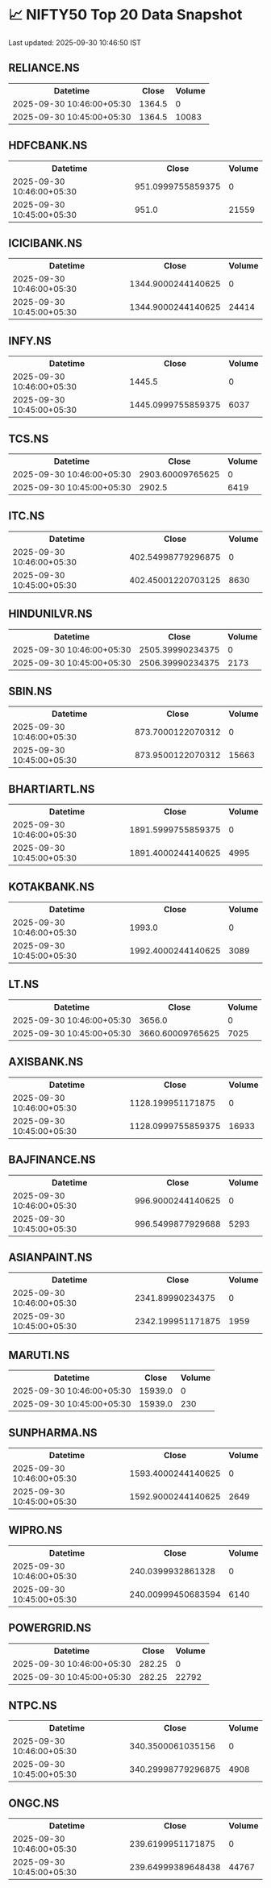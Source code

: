 # 📈 NIFTY50 Top 20 Data Snapshot

Last updated: 2025-09-30 10:46:50 IST

## RELIANCE.NS

<table>
  <tr><th>Datetime</th><th>Close</th><th>Volume</th></tr>
  <tr><td>2025-09-30 10:46:00+05:30</td><td>1364.5</td><td>0</td></tr>
  <tr><td>2025-09-30 10:45:00+05:30</td><td>1364.5</td><td>10083</td></tr>
</table>

## HDFCBANK.NS

<table>
  <tr><th>Datetime</th><th>Close</th><th>Volume</th></tr>
  <tr><td>2025-09-30 10:46:00+05:30</td><td>951.0999755859375</td><td>0</td></tr>
  <tr><td>2025-09-30 10:45:00+05:30</td><td>951.0</td><td>21559</td></tr>
</table>

## ICICIBANK.NS

<table>
  <tr><th>Datetime</th><th>Close</th><th>Volume</th></tr>
  <tr><td>2025-09-30 10:46:00+05:30</td><td>1344.9000244140625</td><td>0</td></tr>
  <tr><td>2025-09-30 10:45:00+05:30</td><td>1344.9000244140625</td><td>24414</td></tr>
</table>

## INFY.NS

<table>
  <tr><th>Datetime</th><th>Close</th><th>Volume</th></tr>
  <tr><td>2025-09-30 10:46:00+05:30</td><td>1445.5</td><td>0</td></tr>
  <tr><td>2025-09-30 10:45:00+05:30</td><td>1445.0999755859375</td><td>6037</td></tr>
</table>

## TCS.NS

<table>
  <tr><th>Datetime</th><th>Close</th><th>Volume</th></tr>
  <tr><td>2025-09-30 10:46:00+05:30</td><td>2903.60009765625</td><td>0</td></tr>
  <tr><td>2025-09-30 10:45:00+05:30</td><td>2902.5</td><td>6419</td></tr>
</table>

## ITC.NS

<table>
  <tr><th>Datetime</th><th>Close</th><th>Volume</th></tr>
  <tr><td>2025-09-30 10:46:00+05:30</td><td>402.54998779296875</td><td>0</td></tr>
  <tr><td>2025-09-30 10:45:00+05:30</td><td>402.45001220703125</td><td>8630</td></tr>
</table>

## HINDUNILVR.NS

<table>
  <tr><th>Datetime</th><th>Close</th><th>Volume</th></tr>
  <tr><td>2025-09-30 10:46:00+05:30</td><td>2505.39990234375</td><td>0</td></tr>
  <tr><td>2025-09-30 10:45:00+05:30</td><td>2506.39990234375</td><td>2173</td></tr>
</table>

## SBIN.NS

<table>
  <tr><th>Datetime</th><th>Close</th><th>Volume</th></tr>
  <tr><td>2025-09-30 10:46:00+05:30</td><td>873.7000122070312</td><td>0</td></tr>
  <tr><td>2025-09-30 10:45:00+05:30</td><td>873.9500122070312</td><td>15663</td></tr>
</table>

## BHARTIARTL.NS

<table>
  <tr><th>Datetime</th><th>Close</th><th>Volume</th></tr>
  <tr><td>2025-09-30 10:46:00+05:30</td><td>1891.5999755859375</td><td>0</td></tr>
  <tr><td>2025-09-30 10:45:00+05:30</td><td>1891.4000244140625</td><td>4995</td></tr>
</table>

## KOTAKBANK.NS

<table>
  <tr><th>Datetime</th><th>Close</th><th>Volume</th></tr>
  <tr><td>2025-09-30 10:46:00+05:30</td><td>1993.0</td><td>0</td></tr>
  <tr><td>2025-09-30 10:45:00+05:30</td><td>1992.4000244140625</td><td>3089</td></tr>
</table>

## LT.NS

<table>
  <tr><th>Datetime</th><th>Close</th><th>Volume</th></tr>
  <tr><td>2025-09-30 10:46:00+05:30</td><td>3656.0</td><td>0</td></tr>
  <tr><td>2025-09-30 10:45:00+05:30</td><td>3660.60009765625</td><td>7025</td></tr>
</table>

## AXISBANK.NS

<table>
  <tr><th>Datetime</th><th>Close</th><th>Volume</th></tr>
  <tr><td>2025-09-30 10:46:00+05:30</td><td>1128.199951171875</td><td>0</td></tr>
  <tr><td>2025-09-30 10:45:00+05:30</td><td>1128.0999755859375</td><td>16933</td></tr>
</table>

## BAJFINANCE.NS

<table>
  <tr><th>Datetime</th><th>Close</th><th>Volume</th></tr>
  <tr><td>2025-09-30 10:46:00+05:30</td><td>996.9000244140625</td><td>0</td></tr>
  <tr><td>2025-09-30 10:45:00+05:30</td><td>996.5499877929688</td><td>5293</td></tr>
</table>

## ASIANPAINT.NS

<table>
  <tr><th>Datetime</th><th>Close</th><th>Volume</th></tr>
  <tr><td>2025-09-30 10:46:00+05:30</td><td>2341.89990234375</td><td>0</td></tr>
  <tr><td>2025-09-30 10:45:00+05:30</td><td>2342.199951171875</td><td>1959</td></tr>
</table>

## MARUTI.NS

<table>
  <tr><th>Datetime</th><th>Close</th><th>Volume</th></tr>
  <tr><td>2025-09-30 10:46:00+05:30</td><td>15939.0</td><td>0</td></tr>
  <tr><td>2025-09-30 10:45:00+05:30</td><td>15939.0</td><td>230</td></tr>
</table>

## SUNPHARMA.NS

<table>
  <tr><th>Datetime</th><th>Close</th><th>Volume</th></tr>
  <tr><td>2025-09-30 10:46:00+05:30</td><td>1593.4000244140625</td><td>0</td></tr>
  <tr><td>2025-09-30 10:45:00+05:30</td><td>1592.9000244140625</td><td>2649</td></tr>
</table>

## WIPRO.NS

<table>
  <tr><th>Datetime</th><th>Close</th><th>Volume</th></tr>
  <tr><td>2025-09-30 10:46:00+05:30</td><td>240.0399932861328</td><td>0</td></tr>
  <tr><td>2025-09-30 10:45:00+05:30</td><td>240.00999450683594</td><td>6140</td></tr>
</table>

## POWERGRID.NS

<table>
  <tr><th>Datetime</th><th>Close</th><th>Volume</th></tr>
  <tr><td>2025-09-30 10:46:00+05:30</td><td>282.25</td><td>0</td></tr>
  <tr><td>2025-09-30 10:45:00+05:30</td><td>282.25</td><td>22792</td></tr>
</table>

## NTPC.NS

<table>
  <tr><th>Datetime</th><th>Close</th><th>Volume</th></tr>
  <tr><td>2025-09-30 10:46:00+05:30</td><td>340.3500061035156</td><td>0</td></tr>
  <tr><td>2025-09-30 10:45:00+05:30</td><td>340.29998779296875</td><td>4908</td></tr>
</table>

## ONGC.NS

<table>
  <tr><th>Datetime</th><th>Close</th><th>Volume</th></tr>
  <tr><td>2025-09-30 10:46:00+05:30</td><td>239.6199951171875</td><td>0</td></tr>
  <tr><td>2025-09-30 10:45:00+05:30</td><td>239.64999389648438</td><td>44767</td></tr>
</table>

